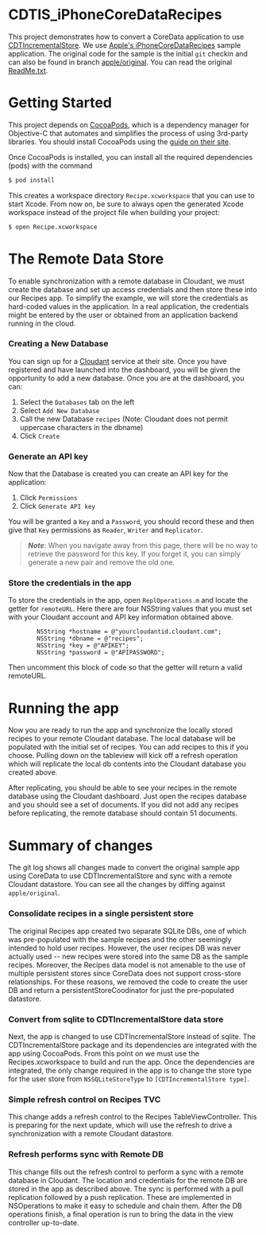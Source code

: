 # CDTIS_iPhoneCoreDataRecipes

This project demonstrates how to convert a
CoreData application to use [CDTIncrementalStore][cdtis].
We use [Apple's iPhoneCoreDataRecipes][recipe] sample application.  The
original code for the sample is the initial `git` checkin and
can also be found in branch [apple/original](a66fba04d038469).
You can read the original [ReadMe.txt](ReadMe.txt).

[cdtis]: https://github.com/jimix/CDTIncrementalStore "CDTIncrementalStore"
[recipe]: https://developer.apple.com/library/ios/samplecode/iPhoneCoreDataRecipes/Introduction/Intro.html "iPhoneCoreDataRecipes"

# Getting Started

This project depends on [CocoaPods][cocoapods], which is a dependency manager for Objective-C
that automates and simplifies the process of using 3rd-party libraries.
You should install CocoaPods using the [guide on their site][cpinstall].

Once CocoaPods is installed, you can install all the required dependencies (pods)
with the command

```bash
$ pod install
```

This creates a workspace directory `Recipe.xcworkspace` that you can
use to start Xcode. From now on, be sure to always open the generated
Xcode workspace instead of the project file when building your
project:

```bash
$ open Recipe.xcworkspace
```

[cocoapods]: http://cocoapods.org "CocoaPods"
[cpinstall]: http://guides.cocoapods.org/using/getting-started.html

# The Remote Data Store

To enable synchronization with a remote database in Cloudant,
we must create the database and set up access credentials and then
store these into our Recipes app.
To simplify the example, we will store the credentials as hard-coded
values in the application.
In a real application, the credentials might be entered by the user or
obtained from an application backend running in the cloud.

### Creating a New Database

You can sign up for a [Cloudant] service at their site. Once you have
registered and have launched into the dashboard, you will be given the
opportunity to add a new database.
Once you are at the dashboard, you can:

1. Select the `Databases` tab on the left
2. Select `Add New Database`
3. Call the new Database `recipes` (Note: Cloudant does not permit uppercase characters in the dbname)
4. Click `Create`

### Generate an API key

Now that the Database is created you can create an API key for the
application:

1. Click `Permissions`
2. Click `Generate API key`

You will be granted a `Key` and a `Password`, you should record these
and then give that `Key` permissions as `Reader`, `Writer` and
`Replicator`.

> ***Note***: When you navigate away from this page, there will be no
> way to retrieve the password for this key. If you forget it, you can
> simply generate a new pair and remove the old one.

[cloudant]: https://cloudant.com/

### Store the credentials in the app

To store the credentials in the app, open `ReplOperations.m` and locate the getter for `remoteURL`.
Here there are four NSString values that you must set with your Cloudant account and API key information obtained above.

```objc
		NSString *hostname = @"yourcloudantid.cloudant.com";
		NSString *dbname = @"recipes";
		NSString *key = @"APIKEY";
		NSString *password = @"APIPASSWORD";
```
Then uncomment this block of code so that the getter will return a valid
remoteURL.

# Running the app

Now you are ready to run the app and synchronize the locally stored recipes to your remote Cloudant database.
The local database will be populated with the initial set of recipes.
You can add recipes to this if you choose.
Pulling down on the tableview will kick off a refresh operation which will
replicate the local db contents into the Cloudant database you created above.

After replicating, you should be able to see your recipes in the remote database using the Cloudant dashboard.
Just open the recipes database and you should see a set of documents.
If you did not add any recipes before replicating, the remote database
should contain 51 documents.

# Summary of changes

The git log shows all changes made to convert the original sample app using CoreData
to use CDTIncrementalStore and sync with a remote Cloudant datastore.
You can see all the changes by diffing against `apple/original`.

### Consolidate recipes in a single persistent store

The original Recipes app created two separate SQLite DBs, one of which was pre-populated with the sample recipes and the other seemingly intended to hold user recipes.
However, the user recipes DB was never actually used -- new recipes were stored into the same DB as the sample recipes.
Moreover, the Recipes data model is not amenable to the use of multiple persistent stores since CoreData does not support cross-store relationships.
For these reasons, we removed the code to create the user DB and return a persistentStoreCoodinator for just the pre-populated datastore.

### Convert from sqlite to CDTIncrementalStore data store

Next, the app is changed to use CDTIncrementalStore instead of sqlite.
The CDTIncrementalStore package and its dependencies are integrated with the app
using CocoaPods.
From this point on we must use the Recipes.xcworkspace to build and run the app.
Once the dependencies are integrated, the only change required in the app is to
change the store type for the user store from `NSSQLiteStoreType` to
`[CDTIncrementalStore type]`.

### Simple refresh control on Recipes TVC

This change adds a refresh control to the Recipes TableViewController.
This is preparing for the next update, which will use the refresh to drive a synchronization with a remote Cloudant datastore.

### Refresh performs sync with Remote DB

This change fills out the refresh control to perform a sync with a remote database in Cloudant.
The location and credentials for the remote DB are stored in the app
as described above.
The sync is performed with a pull replication followed by a push replication.
These are implemented in NSOperations to make it easy to schedule and chain them.
After the DB operations finish, a final operation is run to bring the data in the view controller up-to-date.
